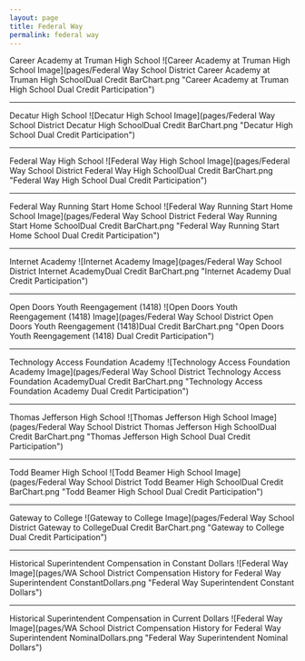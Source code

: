 ```yaml
---
layout: page
title: Federal Way
permalink: federal way
---
```



Career Academy at Truman High School
![Career Academy at Truman High School Image](pages/Federal Way School District Career Academy at Truman High SchoolDual Credit BarChart.png "Career Academy at Truman High School Dual Credit Participation")

___

Decatur High School
![Decatur High School Image](pages/Federal Way School District Decatur High SchoolDual Credit BarChart.png "Decatur High School Dual Credit Participation")

___

Federal Way High School
![Federal Way High School Image](pages/Federal Way School District Federal Way High SchoolDual Credit BarChart.png "Federal Way High School Dual Credit Participation")

___

Federal Way Running Start Home School
![Federal Way Running Start Home School Image](pages/Federal Way School District Federal Way Running Start Home SchoolDual Credit BarChart.png "Federal Way Running Start Home School Dual Credit Participation")

___

Internet Academy
![Internet Academy Image](pages/Federal Way School District Internet AcademyDual Credit BarChart.png "Internet Academy Dual Credit Participation")

___

Open Doors Youth Reengagement (1418)
![Open Doors Youth Reengagement (1418) Image](pages/Federal Way School District Open Doors Youth Reengagement (1418)Dual Credit BarChart.png "Open Doors Youth Reengagement (1418) Dual Credit Participation")

___

Technology Access Foundation Academy
![Technology Access Foundation Academy Image](pages/Federal Way School District Technology Access Foundation AcademyDual Credit BarChart.png "Technology Access Foundation Academy Dual Credit Participation")

___

Thomas Jefferson High School
![Thomas Jefferson High School Image](pages/Federal Way School District Thomas Jefferson High SchoolDual Credit BarChart.png "Thomas Jefferson High School Dual Credit Participation")

___

Todd Beamer High School
![Todd Beamer High School Image](pages/Federal Way School District Todd Beamer High SchoolDual Credit BarChart.png "Todd Beamer High School Dual Credit Participation")

___

Gateway to College
![Gateway to College Image](pages/Federal Way School District Gateway to CollegeDual Credit BarChart.png "Gateway to College Dual Credit Participation")

___

Historical Superintendent Compensation in Constant Dollars
![Federal Way Image](pages/WA School District Compensation History for Federal Way Superintendent ConstantDollars.png "Federal Way Superintendent Constant Dollars")

___

Historical Superintendent Compensation in Current Dollars
![Federal Way Image](pages/WA School District Compensation History for Federal Way Superintendent NominalDollars.png "Federal Way Superintendent Nominal Dollars")